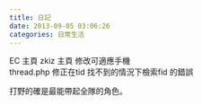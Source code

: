 ```yaml
---
title: 日記
date: 2013-09-05 03:06:26
categories: 日常生活
---
```


EC 主頁 zkiz 主頁 修改可適應手機  
thread.php 修正在tid 找不到的情況下檢索fid 的錯誤  
  
打野的確是最能帶起全隊的角色。
